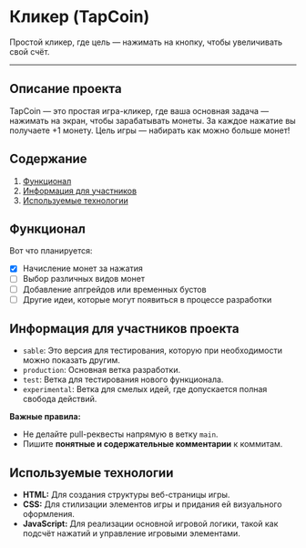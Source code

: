 # Кликер (TapCoin)

Простой кликер, где цель — нажимать на кнопку, чтобы увеличивать свой счёт.

---
## Описание проекта

TapCoin — это простая игра-кликер, где ваша основная задача — нажимать на экран, чтобы зарабатывать монеты. За каждое нажатие вы получаете +1 монету. Цель игры — набирать как можно больше монет!
## Содержание

1. [Функционал](#функционал)
2. [Информация для участников](#информация-для-участников-проекта)
3. [Используемые технологии](#используемые-технологии)
## Функционал

Вот что планируется:
- [x] Начисление монет за нажатия
- [ ] Выбор различных видов монет
- [ ] Добавление апгрейдов или временных бустов
- [ ] Другие идеи, которые могут появиться в процессе разработки

## Информация для участников проекта

- `sable`: Это версия для тестирования, которую при необходимости можно показать другим.
- `production`: Основная ветка разработки.
- `test`: Ветка для тестирования нового функционала.
- `experimental`: Ветка для смелых идей, где допускается полная свобода действий.

**Важные правила:**

- Не делайте pull-реквесты напрямую в ветку `main`.
- Пишите **понятные и содержательные комментарии** к коммитам.

## Используемые технологии

- **HTML:** Для создания структуры веб-страницы игры.
- **CSS:** Для стилизации элементов игры и придания ей визуального оформления.
- **JavaScript:** Для реализации основной игровой логики, такой как подсчёт нажатий и управление игровыми элементами.

